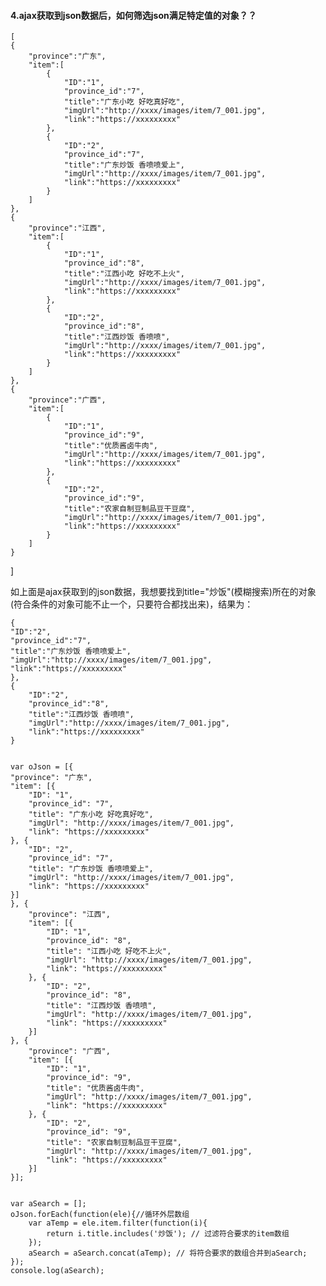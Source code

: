 
#### 4.ajax获取到json数据后，如何筛选json满足特定值的对象？？

    [
    {
        "province":"广东",
        "item":[
            {
                "ID":"1",
                "province_id":"7",
                "title":"广东小吃 好吃真好吃",
                "imgUrl":"http://xxxx/images/item/7_001.jpg",
                "link":"https://xxxxxxxxx"
            },
            {
                "ID":"2",
                "province_id":"7",
                "title":"广东炒饭 香喷喷爱上",
                "imgUrl":"http://xxxx/images/item/7_001.jpg",
                "link":"https://xxxxxxxxx"
            }
        ]
    },
    {
        "province":"江西",
        "item":[
            {
                "ID":"1",
                "province_id":"8",
                "title":"江西小吃 好吃不上火",
                "imgUrl":"http://xxxx/images/item/7_001.jpg",
                "link":"https://xxxxxxxxx"
            },
            {
                "ID":"2",
                "province_id":"8",
                "title":"江西炒饭 香喷喷",
                "imgUrl":"http://xxxx/images/item/7_001.jpg",
                "link":"https://xxxxxxxxx"
            }
        ]
    },
    {
        "province":"广西",
        "item":[
            {
                "ID":"1",
                "province_id":"9",
                "title":"优质酱卤牛肉",
                "imgUrl":"http://xxxx/images/item/7_001.jpg",
                "link":"https://xxxxxxxxx"
            },
            {
                "ID":"2",
                "province_id":"9",
                "title":"农家自制豆制品豆干豆腐",
                "imgUrl":"http://xxxx/images/item/7_001.jpg",
                "link":"https://xxxxxxxxx"
            }
        ]
    }
]


如上面是ajax获取到的json数据，我想要找到title="炒饭"(模糊搜索)所在的对象(符合条件的对象可能不止一个，只要符合都找出来)，结果为：

    {
    "ID":"2",
    "province_id":"7",
    "title":"广东炒饭 香喷喷爱上",
    "imgUrl":"http://xxxx/images/item/7_001.jpg",
    "link":"https://xxxxxxxxx"
    },
    {
        "ID":"2",
        "province_id":"8",
        "title":"江西炒饭 香喷喷",
        "imgUrl":"http://xxxx/images/item/7_001.jpg",
        "link":"https://xxxxxxxxx"
    }
    

    var oJson = [{
    "province": "广东",
    "item": [{
        "ID": "1",
        "province_id": "7",
        "title": "广东小吃 好吃真好吃",
        "imgUrl": "http://xxxx/images/item/7_001.jpg",
        "link": "https://xxxxxxxxx"
    }, {
        "ID": "2",
        "province_id": "7",
        "title": "广东炒饭 香喷喷爱上",
        "imgUrl": "http://xxxx/images/item/7_001.jpg",
        "link": "https://xxxxxxxxx"
    }]
    }, {
        "province": "江西",
        "item": [{
            "ID": "1",
            "province_id": "8",
            "title": "江西小吃 好吃不上火",
            "imgUrl": "http://xxxx/images/item/7_001.jpg",
            "link": "https://xxxxxxxxx"
        }, {
            "ID": "2",
            "province_id": "8",
            "title": "江西炒饭 香喷喷",
            "imgUrl": "http://xxxx/images/item/7_001.jpg",
            "link": "https://xxxxxxxxx"
        }]
    }, {
        "province": "广西",
        "item": [{
            "ID": "1",
            "province_id": "9",
            "title": "优质酱卤牛肉",
            "imgUrl": "http://xxxx/images/item/7_001.jpg",
            "link": "https://xxxxxxxxx"
        }, {
            "ID": "2",
            "province_id": "9",
            "title": "农家自制豆制品豆干豆腐",
            "imgUrl": "http://xxxx/images/item/7_001.jpg",
            "link": "https://xxxxxxxxx"
        }]
    }];
    
    
    var aSearch = [];
    oJson.forEach(function(ele){//循环外层数组
        var aTemp = ele.item.filter(function(i){
            return i.title.includes('炒饭'); // 过滤符合要求的item数组
        });
        aSearch = aSearch.concat(aTemp); // 将符合要求的数组合并到aSearch;
    });
    console.log(aSearch);  
    
    
    
